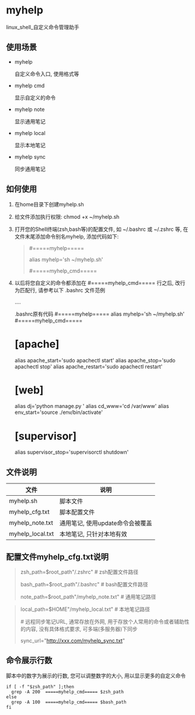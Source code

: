 # myhelp
linux_shell_自定义命令管理助手

## 使用场景
* myhelp

    自定义命令入口, 使用格式等

* myhelp cmd

    显示自定义的命令
* myhelp note

    显示通用笔记
* myhelp local

    显示本地笔记
* myhelp sync

    同步通用笔记

## 如何使用

1. 在home目录下创建myhelp.sh
2. 给文件添加执行权限: chmod +x ~/myhelp.sh
3. 打开您的Shell终端(zsh,bash等)的配置文件, 如 ~/.bashrc 或 ~/.zshrc 等, 在文件末尾添加命令别名myhelp, 添加代码如下:

   > \#=====myhelp=====
   >
   > alias myhelp='sh ~/myhelp.sh'
   >
   > \#=====myhelp_cmd=====
   >

4. 以后将您自定义的命令都添加在 #=====myhelp_cmd===== 行之后, 改行为匹配行, 请参考以下 .bashrc 文件范例

    ....

    .bashrc原有代码
    #=====myhelp=====
    alias myhelp='sh ~/myhelp.sh'
    #=====myhelp_cmd=====

    # [apache]
    alias apache_start='sudo apachectl start'
    alias apache_stop='sudo apachectl stop'
    alias apache_restart='sudo apachectl restart'

    # [web]
    alias dj='python manage.py '
    alias cd_www='cd /var/www'
    alias env_start='source ./env/bin/activate'

    # [supervisor]
    alias supervisor_stop='supervisorctl shutdown'



## 文件说明

|文件|说明|
|  ----  | ----  |
|myhelp.sh|脚本文件|
|myhelp_cfg.txt|脚本配置文件|
|myhelp_note.txt|通用笔记, 使用update命令会被覆盖|
|myhelp_local.txt|本地笔记, 只针对本地有效 |


## 配置文件myhelp_cfg.txt说明

> zsh_path=$root_path"/.zshrc"   \# zsh配置文件路径
>
>bash_path=$root_path"/.bashrc"  \# bash配置文件路径
>
>note_path=$root_path"/myhelp_note.txt"   # 通用笔记路径

>local_path=$HOME"/myhelp_local.txt"   # 本地笔记路径
>
> \# 远程同步笔记URL, 通常存放在外网, 用于存放个人常用的命令或者辅助性的内容, 没有具体格式要求, 可多端(多服务器)下同步
>
>sync_url="http://xxx.com/myhelp_sync.txt"
>

## 命令展示行数

脚本中的数字为展示的行数, 您可以调整数字的大小, 用以显示更多的自定义命令


    if [ -f "$zsh_path" ];then
      grep -A 200  =====myhelp_cmd===== $zsh_path
    else
      grep -A 100  =====myhelp_cmd===== $bash_path
    fi